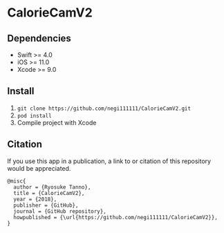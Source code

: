 # CalorieCamV2
## Dependencies
- Swift >= 4.0
- iOS >= 11.0
- Xcode >= 9.0

## Install
1.  `git clone https://github.com/negi111111/CalorieCamV2.git`
2. `pod install`
3. Compile project with Xcode


## Citation
If you use this app in a publication, a link to or citation of this repository would be appreciated.
```
@misc{
  author = {Ryosuke Tanno},
  title = {CalorieCamV2},
  year = {2018},
  publisher = {GitHub},
  journal = {GitHub repository},
  howpublished = {\url{https://github.com/negi111111/CalorieCamV2}},
}
```
